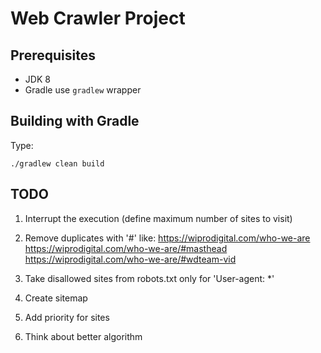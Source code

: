Web Crawler Project
===============================

Prerequisites
-------------
- JDK 8
- Gradle use `gradlew` wrapper


Building with Gradle
--------------------
Type:

    ./gradlew clean build


TODO
--------------------
1. Interrupt the execution (define maximum number of sites to visit)

2. Remove duplicates with '#' like:
https://wiprodigital.com/who-we-are
https://wiprodigital.com/who-we-are/#masthead
https://wiprodigital.com/who-we-are/#wdteam-vid

3. Take disallowed sites from robots.txt only for 'User-agent: *'

4. Create sitemap

5. Add priority for sites

6. Think about better algorithm